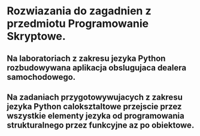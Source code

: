 # Rozwiazania do zagadnien z przedmiotu Programowanie Skryptowe.

## Na laboratoriach z zakresu jezyka Python rozbudowywana aplikacja obslugujaca dealera samochodowego.

## Na zadaniach przygotowywujacych z zakresu jezyka Python caloksztaltowe przejscie przez wszystkie elementy jezyka od programowania strukturalnego przez funkcyjne az po obiektowe.
